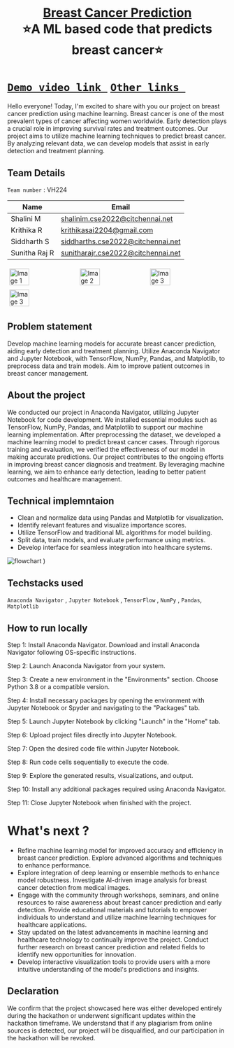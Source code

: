 <h1 align="center" style="border-bottom: none">
    <b>
        <a href="#"> Breast Cancer Prediction </a><br>
    </b>
    ⭐️A ML based code that predicts breast cancer⭐️ <br>
</h1>

#  [`Demo video link `](https://drive.google.com/file/d/1NIvdMW37bU1QJcne63jfC0UJH8rYqvzM/view?usp=drivesdk) [`Other links `](https://anaconda.org/anaconda/jupyter) 
Hello everyone! Today, I'm excited to share with you our project on breast cancer prediction using machine learning.
Breast cancer is one of the most prevalent types of cancer affecting women worldwide.
Early detection plays a crucial role in improving survival rates and treatment outcomes.
Our project aims to utilize machine learning techniques to predict breast cancer.
By analyzing relevant data, we can develop models that assist in early detection and treatment planning.

## Team Details
`Team number` : VH224

| Name    | Email           |
|---------|-----------------|
| Shalini M | shalinim.cse2022@citchennai.net |
| Krithika R | krithikasai2204@gmail.com |
| Siddharth S | siddharths.cse2022@citchennai.net |
| Sunitha Raj R | sunitharajr.cse2022@citchennai.net |

<div style="display: flex; flex-wrap: wrap;">
    <img src="https://github.com/Shalu42/Vashisht-hackathon/assets/124187336/c0dc4c73-55c7-4e8b-a3b3-31843c17c5cb" alt="Image 1" style="width: 30%; margin: 5px;">
    <img src="https://github.com/Shalu42/Vashisht-hackathon/assets/124187336/29f8ab0f-0f36-4612-842b-c59938c840c3" alt="Image 2" style="width: 30%; margin: 5px;">
    <img src="https://github.com/Shalu42/Vashisht-hackathon/assets/124187336/243220a2-609c-4b69-8b3b-b860292b2c44" alt="Image 3" style="width: 30%; margin: 5px;">
    <img src="https://github.com/Shalu42/Vashisht-hackathon/assets/124187336/511a359e-5d1d-4bb1-acde-b3f7a28a092f" alt="Image 3" style="width: 30%; margin: 5px;">
       </div>

## Problem statement 
Develop machine learning models for accurate breast cancer prediction, aiding early detection and treatment planning. Utilize Anaconda Navigator and Jupyter Notebook, with TensorFlow, NumPy, Pandas, and Matplotlib, to preprocess data and train models. Aim to improve patient outcomes in breast cancer management.
## About the project
We conducted our project in Anaconda Navigator, utilizing Jupyter Notebook for code development.
We installed essential modules such as TensorFlow, NumPy, Pandas, and Matplotlib to support our machine learning implementation.
After preprocessing the dataset, we developed a machine learning model to predict breast cancer cases.
Through rigorous training and evaluation, we verified the effectiveness of our model in making accurate predictions.
Our project contributes to the ongoing efforts in improving breast cancer diagnosis and treatment.
By leveraging machine learning, we aim to enhance early detection, leading to better patient outcomes and healthcare management.
## Technical implemntaion 
- Clean and normalize data using Pandas and Matplotlib for visualization.
- Identify relevant features and visualize importance scores.
- Utilize TensorFlow and traditional ML algorithms for model building.
- Split data, train models, and evaluate performance using metrics.
- Develop interface for seamless integration into healthcare systems.
  
![flowchart](https://github.com/Shalu42/Vashisht-hackathon/assets/124187336/98b93025-25af-4a70-9a9e-2b746b468205)
)

## Techstacks used 
`Anaconda Navigator` , `Jupyter Notebook` , `TensorFlow` , `NumPy` , `Pandas`, `Matplotlib`

## How to run locally 
Step 1: Install Anaconda Navigator. Download and install Anaconda Navigator following OS-specific instructions.

Step 2: Launch Anaconda Navigator from your system.

Step 3: Create a new environment in the "Environments" section. Choose Python 3.8 or a compatible version.

Step 4: Install necessary packages by opening the environment with Jupyter Notebook or Spyder and navigating to the "Packages" tab.

Step 5: Launch Jupyter Notebook by clicking "Launch" in the "Home" tab.

Step 6: Upload project files directly into Jupyter Notebook.

Step 7: Open the desired code file within Jupyter Notebook.

Step 8: Run code cells sequentially to execute the code.

Step 9: Explore the generated results, visualizations, and output.

Step 10: Install any additional packages required using Anaconda Navigator.

Step 11: Close Jupyter Notebook when finished with the project.

# What's next ?
- Refine machine learning model for improved accuracy and efficiency in breast cancer prediction. Explore advanced algorithms and techniques to enhance performance.  
- Explore integration of deep learning or ensemble methods to enhance model robustness. Investigate AI-driven image analysis for breast cancer detection from medical images. 
- Engage with the community through workshops, seminars, and online resources to raise awareness about breast cancer prediction and early detection. Provide educational materials and tutorials to empower individuals to understand and utilize machine learning techniques for healthcare applications.
- Stay updated on the latest advancements in machine learning and healthcare technology to continually improve the project. Conduct further research on breast cancer prediction and related fields to identify new opportunities for innovation.
- Develop interactive visualization tools to provide users with a more intuitive understanding of the model's predictions and insights.

## Declaration
We confirm that the project showcased here was either developed entirely during the hackathon or underwent significant updates within the hackathon timeframe. We understand that if any plagiarism from online sources is detected, our project will be disqualified, and our participation in the hackathon will be revoked.
